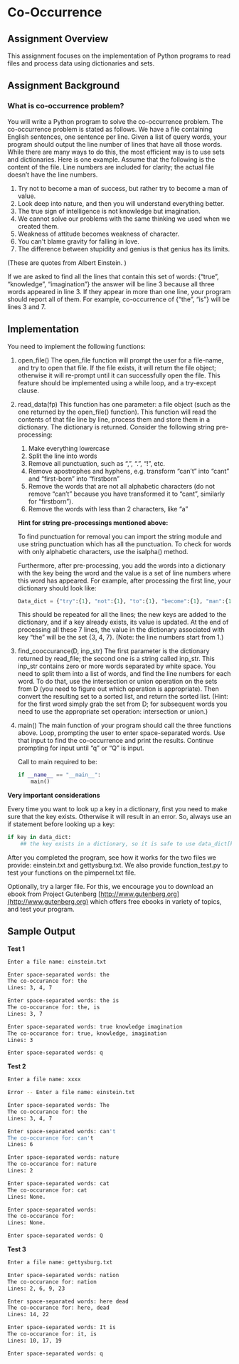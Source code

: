 # Co-Occurrence

## Assignment Overview

This assignment focuses on the implementation of Python programs to read files and process data using dictionaries and sets.

## Assignment Background

### What is co-occurrence problem?

You will write a Python program to solve the co-occurrence problem. The co-occurrence problem is stated as follows. We have a file containing English sentences, one sentence per line. Given a list of query words, your program should output the line number of lines that have all those words. While there are many ways to do this, the most efficient way is to use sets and dictionaries. 
Here is one example. Assume that the following is the content of the file. Line numbers are included for clarity; the actual file doesn’t have the line numbers.

1. Try not to become a man of success, but rather try to become a man of value. 
2. Look deep into nature, and then you will understand everything better.
3. The true sign of intelligence is not knowledge but imagination. 
4. We cannot solve our problems with the same thinking we used when we created them. 
5. Weakness of attitude becomes weakness of character.
6. You can't blame gravity for falling in love. 
7. The difference between stupidity and genius is that genius has its limits. 

(These are quotes from Albert Einstein. )

If we are asked to find all the lines that contain this set of words: {“true”, “knowledge”, “imagination”} the answer will be line 3 because all three words appeared in line 3. If they appear in more than one line, your program should report all of them. For example, co-occurrence of {“the”, “is”} will be lines 3 and 7.

## Implementation

You need to implement the following functions:
1. open_file()
The open_file function will prompt the user for a file-name, and try to open that file. If the file exists, it will return the file object; otherwise it will re-prompt until it can successfully open the file. This feature should be implemented using a while loop, and a try-except clause.

2. read_data(fp)
This function has one parameter: a file object (such as the one returned by the open_file() function). This function will read the contents of that file line by line, process them and store them in a dictionary. The dictionary is returned. Consider the following string pre-processing:
    1. Make everything lowercase 
    2. Split the line into words 
    3. Remove all punctuation, such as “,”, “.”, “!”, etc.
    4. Remove apostrophes and hyphens, e.g. transform “can’t” into “cant” and “first-born” into “firstborn”
    5. Remove the words that are not all alphabetic characters (do not remove “can’t” because you have transformed it to “cant”, similarly for “firstborn”).
    6. Remove the words with less than 2 characters, like “a”

    **Hint for string pre-processings mentioned above:**

    To find punctuation for removal you can import the string module and use string.punctuation which has all the punctuation. To check for words with only alphabetic characters, use the isalpha() method.

    Furthermore, after pre-processing, you add the words into a dictionary with the key being the word and the value is a set of line numbers where this word has appeared. For example, after processing the first line, your dictionary should look like:

    ```python
    Data_dict = {"try":{1}, "not":{1}, "to":{1}, "become":{1}, "man":{1}, "of":{1}, "success":{1}, "but":{1}, "rather":{1}, "value":{1}}
    ```

    This should be repeated for all the lines; the new keys are added to the dictionary, and if a key already exists, its value is updated. At the end of processing all these 7 lines, the value in the dictionary associated with key “the” will be the set {3, 4, 7}.  (Note: the line numbers start from 1.)

3. find_cooccurance(D, inp_str)
The first parameter is the dictionary returned by read_file; the second one is a string called inp_str. This inp_str contains zero or more words separated by white space. You need to split them into a list of words, and find the line numbers for each word. To do that, use the intersection or union operation on the sets from D (you need to figure out which operation is appropriate).  Then convert the resulting set to a sorted list, and return the sorted list.  (Hint: for the first word simply grab the set from D; for subsequent words you need to use the appropriate set operation: intersection or union.)

4. main()
The main function of your program should call the three functions above. Loop, prompting the user to enter space-separated words. Use that input to find the co-occurrence and print the results. Continue prompting for input until “q” or “Q” is input. 

    Call to main required to be:

    ```python
    if __name__ == "__main__":
        main()
    ```

**Very important considerations**

Every time you want to look up a key in a dictionary, first you need to make sure that the key exists. Otherwise it will result in an error. So, always use an if statement before looking up a key:

```python
if key in data_dict:
    ## the key exists in a dictionary, so it is safe to use data_dict[key]
```

After you completed the program, see how it works for the two files we provide: einstein.txt and gettysburg.txt.  We also provide function_test.py to test your functions on the pimpernel.txt file.

Optionally, try a larger file. For this, we encourage you to download an ebook from Project Gutenberg [http://www.gutenberg.org](http://www.gutenberg.org) which offers free ebooks in variety of topics, and test your program.

## Sample Output

**Test 1**

```sh
Enter a file name: einstein.txt

Enter space-separated words: the
The co-occurance for: the
Lines: 3, 4, 7

Enter space-separated words: the is
The co-occurance for: the, is
Lines: 3, 7

Enter space-separated words: true knowledge imagination
The co-occurance for: true, knowledge, imagination
Lines: 3

Enter space-separated words: q
```

**Test 2**

```sh
Enter a file name: xxxx

Error -- Enter a file name: einstein.txt

Enter space-separated words: The
The co-occurance for: the
Lines: 3, 4, 7

Enter space-separated words: can't
The co-occurance for: can't
Lines: 6

Enter space-separated words: nature
The co-occurance for: nature
Lines: 2

Enter space-separated words: cat
The co-occurance for: cat
Lines: None.

Enter space-separated words:
The co-occurance for:
Lines: None.

Enter space-separated words: Q
```

**Test 3**

```sh
Enter a file name: gettysburg.txt

Enter space-separated words: nation
The co-occurance for: nation
Lines: 2, 6, 9, 23

Enter space-separated words: here dead
The co-occurance for: here, dead
Lines: 14, 22

Enter space-separated words: It is
The co-occurance for: it, is
Lines: 10, 17, 19

Enter space-separated words: q
```
